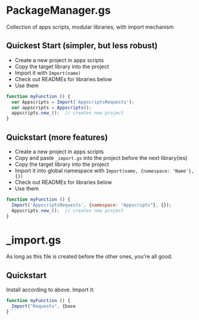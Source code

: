 # PackageManager.gs
Collection of apps scripts, modular libraries, with import mechanism

## Quickest Start (simpler, but less robust)

- Create a new project in apps scripts
- Copy the target library into the project
- Import it with `Import(name)`
- Check out READMEs for libraries below
- Use them

```js
function myFunction () {
  var Appscripts = Import('AppscriptsRequests');
  var appscripts = Appscripts();
  appscripts.new_();  // creates new project
}
```

## Quickstart (more features)

- Create a new project in apps scripts
- Copy and paste `_import.gs` into the project before the next library(ies)
- Copy the target library into the project
- Import it into global namespace with `Import(name, {namespace: 'Name'}, {})`
- Check out READMEs for libraries below
- Use them

```js
function myFunction () {
  Import('AppscriptsRequests', {namespace: "Appscripts"}, {});
  Appscripts.new_();  // creates new project
}
```

# \_import.gs

As long as this file is created before the other ones, you're all good.

## Quickstart

Install according to above. Import it:

```js
function myFunction () {
  Import("Requests", {base
}```
